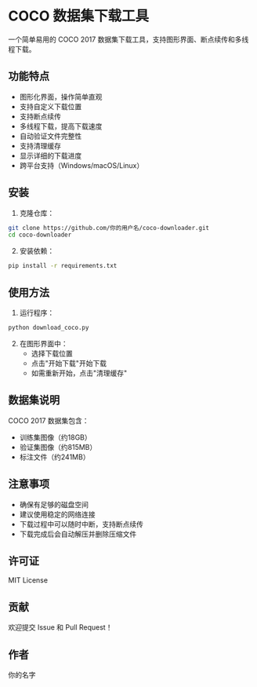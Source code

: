 # COCO 数据集下载工具

一个简单易用的 COCO 2017 数据集下载工具，支持图形界面、断点续传和多线程下载。

## 功能特点

- 图形化界面，操作简单直观
- 支持自定义下载位置
- 支持断点续传
- 多线程下载，提高下载速度
- 自动验证文件完整性
- 支持清理缓存
- 显示详细的下载进度
- 跨平台支持（Windows/macOS/Linux）

## 安装

1. 克隆仓库：
```bash
git clone https://github.com/你的用户名/coco-downloader.git
cd coco-downloader
```

2. 安装依赖：
```bash
pip install -r requirements.txt
```

## 使用方法

1. 运行程序：
```bash
python download_coco.py
```

2. 在图形界面中：
   - 选择下载位置
   - 点击"开始下载"开始下载
   - 如需重新开始，点击"清理缓存"

## 数据集说明

COCO 2017 数据集包含：
- 训练集图像（约18GB）
- 验证集图像（约815MB）
- 标注文件（约241MB）

## 注意事项

- 确保有足够的磁盘空间
- 建议使用稳定的网络连接
- 下载过程中可以随时中断，支持断点续传
- 下载完成后会自动解压并删除压缩文件

## 许可证

MIT License

## 贡献

欢迎提交 Issue 和 Pull Request！

## 作者

你的名字 